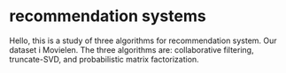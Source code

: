 # recommendation systems
Hello, this is a study of three algorithms for recommendation system. 
Our dataset i Movielen.
The three algorithms are: collaborative filtering, truncate-SVD, and probabilistic matrix factorization.


